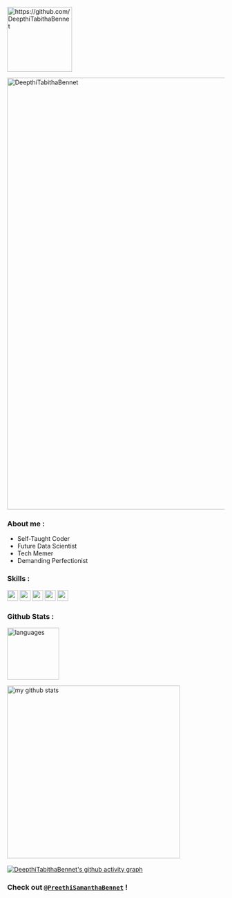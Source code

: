 <p align="left"> <img src="https://komarev.com/ghpvc/?username=DeepthiTabithaBennet&style=flat-square" alt="https://github.com/DeepthiTabithaBennet" width="150" /> </p>

<p align="left"> <a href="https://github.com/DeepthiTabithaBennet/github-profile-trophy"><img src="https://github-profile-trophy.vercel.app/?username=DeepthiTabithaBennet&theme=darkhub&no-bg=true&no-frame=true&title=Joined2020,Commit" alt="DeepthiTabithaBennet" width="1000" /></a> </p>

### About me :
* Self-Taught Coder
* Future Data Scientist
* Tech Memer
* Demanding Perfectionist

### Skills :
<img src="https://img.shields.io/badge/-C-000000?style=for-the-badge&logo=c&logoColor=FFFFFF" height="25">   <img src="https://img.shields.io/badge/-C++-000000?style=for-the-badge&logo=c%2B%2B&logoColor=FFFFFF" height="25">   <img src="http://img.shields.io/badge/-Python-000000?style=for-the-badge&logo=python&logoColor=FFFFFF" height="25">   <img src="http://img.shields.io/badge/-GitHub-000000?style=for-the-badge&logo=github&logoColor=FFFFFF" height="25">   <img src="http://img.shields.io/badge/-WordPress-000000?style=for-the-badge&logo=wordpress&logoColor=FFFFFF" height="25"> 

### Github Stats :

<p> <img src="https://github-readme-stats.vercel.app/api/top-langs/?username=DeepthiTabithaBennet&layout=compact&theme=algolia" alt="languages" height="120"> </p>

<p> <img src="https://github-readme-stats.vercel.app/api?username=DeepthiTabithaBennet&show_icons=true&theme=algolia&include_all_commits=true" alt="my github stats" width="400"/>&nbsp; </p>

[![DeepthiTabithaBennet's github activity graph](https://activity-graph.herokuapp.com/graph?username=DeepthiTabithaBennet&theme=react-dark&hide_title=true&line=00AEFF&color=FFFFFF&point=2DDE98&bg_color=050F2C)](https://github.com/DeepthiTabithaBennet/github-readme-activity-graph)

### Check out [`@PreethiSamanthaBennet`](https://github.com/PreethiSamanthaBennet) !

<!--
**DeepthiTabithaBennet/DeepthiTabithaBennet** is a ✨ _special_ ✨ repository because its `README.md` (this file) appears on your GitHub profile.

Here are some ideas to get you started:

- 🔭 I’m currently working on ...
- 🌱 I’m currently learning ...
- 👯 I’m looking to collaborate on ...
- 🤔 I’m looking for help with ...
- 💬 Ask me about ...
- 📫 How to reach me: ...
- 😄 Pronouns: ...
- ⚡ Fun fact: ...
-->
